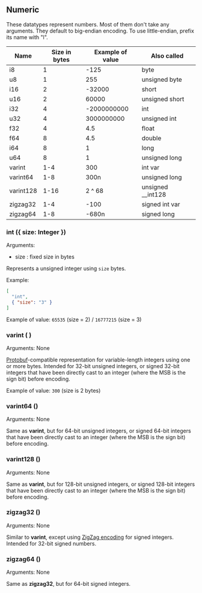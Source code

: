 ## Numeric

These datatypes represent numbers. Most of them don't take any arguments.
They default to big-endian encoding. To use little-endian, prefix its name with "l".

| Name    | Size in bytes | Example of value    | Also called                  |
| ---     | ---           | ---                 | ---                          |
| i8      | 1             | -125                | byte                         |
| u8      | 1             | 255                 | unsigned byte                |
| i16     | 2             | -32000              | short                        | 
| u16     | 2             | 60000               | unsigned short               |
| i32     | 4             | -2000000000         | int                          |
| u32     | 4             | 3000000000          | unsigned int                 |
| f32     | 4             | 4.5                 | float                        |
| f64     | 8             | 4.5                 | double                       |
| i64     | 8             | 1                   | long                         |
| u64     | 8             | 1                   | unsigned long                |
| varint  | 1-4           | 300                 | int var                      |
| varint64 | 1-8           | 300n                | unsigned long                |
| varint128 | 1-16         | 2 ^ 68              | unsigned __int128            |
| zigzag32 | 1-4           | -100                | signed int var               |
| zigzag64 | 1-8           | -680n               | signed long                  |

### **int** ({ size: Integer })
Arguments:
* size : fixed size in bytes

Represents a unsigned integer using `size` bytes.

Example:
```json
[
  "int",
  { "size": "3" }
]
```
Example of value: `65535` (size = 2) / `16777215` (size = 3)

### **varint** ( )
Arguments: None

[Protobuf](https://developers.google.com/protocol-buffers/docs/encoding#varints)-compatible representation for variable-length integers using one or more bytes. Intended for 32-bit unsigned integers, or signed 32-bit integers that have been directly cast to an integer (where the MSB is the sign bit) before encoding.

Example of value: `300` (size is 2 bytes)

### **varint64** ()
Arguments: None

Same as **varint**, but for 64-bit unsigned integers, or signed 64-bit integers that have been directly cast to an integer (where the MSB is the sign bit) before encoding.

### **varint128** ()
Arguments: None

Same as **varint**, but for 128-bit unsigned integers, or signed 128-bit integers that have been directly cast to an integer (where the MSB is the sign bit) before encoding.

### **zigzag32** ()
Arguments: None

Similar to **varint**, except using [ZigZag encoding](https://protobuf.dev/programming-guides/encoding/#signed-ints) for signed integers. Intended for 32-bit signed numbers.

### **zigzag64** ()
Arguments: None

Same as **zigzag32**, but for 64-bit signed integers.


